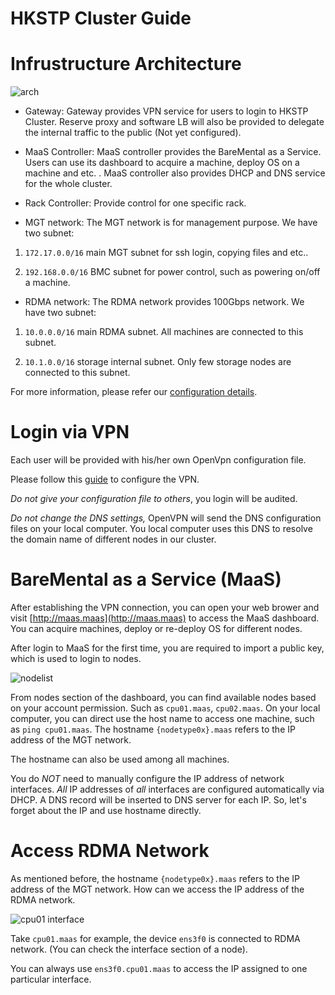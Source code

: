 # HKSTP Cluster Guide

# Infrustructure Architecture

![arch](https://raw.githubusercontent.com/HKUST-SING/Equipment-SINGLab/master/HKSTP%20Arch.png)

* Gateway: Gateway provides VPN service for users to login to HKSTP Cluster. Reserve proxy and software LB will also be provided to delegate the internal traffic to the public (Not yet configured).

* MaaS Controller: MaaS controller provides the BareMental as a Service. Users can use its dashboard to acquire a machine, deploy OS on a machine and etc. . MaaS controller also provides DHCP and DNS service for the whole cluster.

* Rack Controller: Provide control for one specific rack.

* MGT network: The MGT network is for management purpose. We have two subnet:

1. ```172.17.0.0/16``` main MGT subnet for ssh login, copying files and etc..

2. ```192.168.0.0/16``` BMC subnet for power control, such as powering on/off a machine.

* RDMA network: The RDMA network provides 100Gbps network. We have two subnet:

1. ```10.0.0.0/16``` main RDMA subnet. All machines are connected to this subnet.

2. ```10.1.0.0/16``` storage internal subnet. Only few storage nodes are connected to this subnet.

For more information, please refer our [configuration details](https://github.com/HKUST-SING/Equipment-SINGLab/blob/master/Cluster-HKSTP.md).

# Login via VPN

Each user will be provided with his/her own OpenVpn configuration file.

Please follow this [guide](https://raw.githubusercontent.com/HKUST-SING/Equipment-SINGLab/master/HKSTP%20Arch.png) to configure the VPN.

*Do not give your configuration file to others*, you login will be audited.

*Do not change the DNS settings,* OpenVPN will send the DNS configuration files on your local computer. You local computer uses this DNS to resolve the domain name of different nodes in our cluster.

# BareMental as a Service (MaaS)

After establishing the VPN connection, you can open your web brower and visit [http://maas.maas](http://maas.maas) to access the MaaS dashboard. You can acquire machines, deploy or re-deploy OS for different nodes.

After login to MaaS for the first time, you are required to import a public key, which is used to login to nodes.

![nodelist](https://github.com/HKUST-SING/Equipment-SINGLab/blob/master/nodes.png)

From nodes section of the dashboard, you can find available nodes based on your account permission. Such as ```cpu01.maas```, ```cpu02.maas```. On your local computer, you can direct use the host name to access one machine, such as ```ping cpu01.maas```. The hostname ```{nodetype0x}.maas``` refers to the IP address of the MGT network.

The hostname can also be used among all machines.

You do *NOT* need to manually configure the IP address of network interfaces. *All* IP addresses of *all* interfaces are configured automatically via DHCP. A DNS record will be inserted to DNS server for each IP. So, let's forget about the IP and use hostname directly.

# Access RDMA Network

As mentioned before, the hostname ```{nodetype0x}.maas``` refers to the IP address of the MGT network. How can we access the IP address of the RDMA network.

![cpu01 interface](https://raw.githubusercontent.com/HKUST-SING/Equipment-SINGLab/master/CPU01%20interface.png)

Take ```cpu01.maas``` for example, the device ```ens3f0``` is connected to RDMA network. (You can check the interface section of a node). 

You can always use ```ens3f0.cpu01.maas``` to access the IP assigned to one particular interface. 
